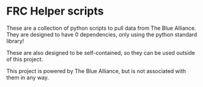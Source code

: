 # FRC Helper scripts

These are a collection of python scripts to pull data from The Blue Alliance.  They are designed to have 0 dependencies, only using the python standard library!

These are also designed to be self-contained, so they can be used outside of this project.

This project is powered by The Blue Alliance, but is not associated with them in any way.

